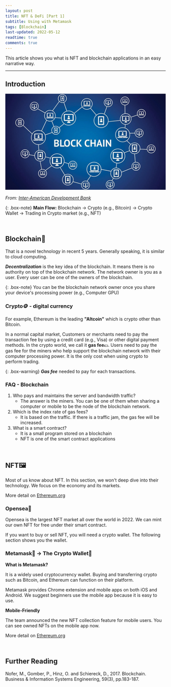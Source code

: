 ```yaml
---
layout: post
title: NFT & DeFi [Part 1]
subtitle: Using with Metamask
tags: [Blockchain]
last-updated: 2022-05-12
readtime: true
comments: true
---
```


This article shows you what is NFT and blockchain applications in an easy narrative way.

***

## Introduction

![Blockchain](/assets/img/posts/2022/Blockchain1.jpg)

*From: [Inter-American Development Bank](https://blogs.iadb.org/caribbean-dev-trends/en/blockchain-technology-explained-and-what-it-could-mean-for-the-caribbean/)*

{: .box-note}
**Main Flow:** Blockchain &rarr; Crypto (e.g., Bitcoin) &rarr; Crypto Wallet &rarr; Trading in Crypto market (e.g., NFT)

<br/>


## Blockchain🔗
That is a novel technology in recent 5 years. Generally speaking, it is similar to cloud computing.

***Decentralization*** is the key idea of the blockchain. It means there is no authority on top of the blockchain network. The network owner is you as a user. Every user can be one of the owners of the blockchain.

{: .box-note}
You can be the blockchain network owner once you share your device's processing power (e.g., Computer GPU)

### Crypto🪙 - digital currency

For example, Ethereum is the leading **"Altcoin"** which is crypto other than Bitcoin.

In a normal capital market, Customers or merchants need to pay the transaction fee by using a credit card (e.g., Visa) or other digital payment methods. In the crypto world, we call it **gas fee**💵. Users need to pay the gas fee for the miners who help support the blockchain network with their computer processing power. It is the only cost when using crypto to perform trading.

{: .box-warning}
***Gas fee*** needed to pay for each transactions.


### FAQ - Blockchain
1. Who pays and maintains the server and bandwidth traffic?
    - The answer is the miners. You can be one of them when sharing a computer or mobile to be the node of the blockchain network.
2. Which is the index rate of gas fees?
    - It is based on the traffic. If there is a traffic jam, the gas fee will be increased.
3. What is a smart contract?
    - It is a small program stored on a blockchain
    - NFT is one of the smart contract applications

<br/>




## NFT🖼️
Most of us know about NFT. In this section, we won't deep dive into their technology. We focus on the economy and its markets.

More detail on [Ethereum.org](https://ethereum.org/en/nft/)

### Opensea🌊
Opensea is the largest NFT market all over the world in 2022.
We can mint our own NFT for free under their smart contract.

If you want to buy or sell NFT, you will need a crypto wallet. The following section shows you the wallet.

### Metamask🦊 &rarr; The Crypto Wallet👛
**What is Metamask?**

It is a widely used cryptocurrency wallet. Buying and transferring crypto such as Bitcoin, and Ethereum can function on their platform.

Metamask provides Chrome extension and mobile apps on both iOS and Android. We suggest beginners use the mobile app because it is easy to use.

**Mobile-Friendly**

The team announced the new NFT collection feature for mobile users. You can see owned NFTs on the mobile app now. 

More detail on [Ethereum.org](https://ethereum.org/en/developers/tutorials/how-to-view-nft-in-metamask/)

<br/>



## Further Reading

Nofer, M., Gomber, P., Hinz, O. and Schiereck, D., 2017. Blockchain. Business & Information Systems Engineering, 59(3), pp.183-187.

<br/>